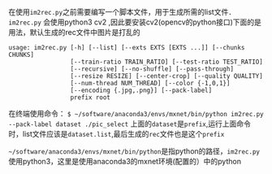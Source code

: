 在使用`im2rec.py`之前需要编写一个脚本文件，用于生成所需的list文件．
`im2rec.py` 会使用python3 cv2 ,因此要安装cv2(opencv的python接口)下面的是用法，默认生成的rec文件中图片是打乱的

```　
usage: im2rec.py [-h] [--list] [--exts EXTS [EXTS ...]] [--chunks CHUNKS]
                 [--train-ratio TRAIN_RATIO] [--test-ratio TEST_RATIO]
                 [--recursive] [--no-shuffle] [--pass-through]
                 [--resize RESIZE] [--center-crop] [--quality QUALITY]
                 [--num-thread NUM_THREAD] [--color {-1,0,1}]
                 [--encoding {.jpg,.png}] [--pack-label]
                 prefix root
```
在终端使用命令：
`$ ~/software/anaconda3/envs/mxnet/bin/python im2rec.py  --pack-label dataset ./pic_select`
上面的`dataset`是`prefix`,运行上面命令时，list文件应该是`dataset.list`,最后生成的`rec`文件也是这个`prefix`

`~/software/anaconda3/envs/mxnet/bin/python`是指python的路径，`im2rec.py` 使用python3，这里是使用anaconda3的mxnet环境(配置的）中的python

